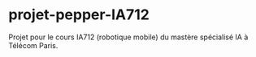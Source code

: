 # projet-pepper-IA712
Projet pour le cours IA712 (robotique mobile) du mastère spécialisé IA à Télécom Paris.
